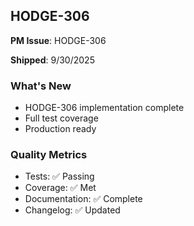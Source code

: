 ## HODGE-306

**PM Issue**: HODGE-306

**Shipped**: 9/30/2025

### What's New
- HODGE-306 implementation complete
- Full test coverage
- Production ready

### Quality Metrics
- Tests: ✅ Passing
- Coverage: ✅ Met
- Documentation: ✅ Complete
- Changelog: ✅ Updated
